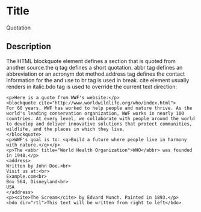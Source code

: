# Title

Quotation

## Description

The HTML blockquote element defines a section that is quoted from another source.the q tag defines a short quotation. abbr tag defines an abbreviation or an acronym dot method.address tag defines the contact information for the and use to br tag is used in break. cite element usually renders in italic.bdo tag is used to override the current text direction:

```md040
<p>Here is a quote from WWF's website:</p>
<blockquote cite="http://www.worldwildlife.org/who/index.html">
For 60 years, WWF has worked to help people and nature thrive. As the world's leading conservation organization, WWF works in nearly 100 countries. At every level, we collaborate with people around the world to develop and deliver innovative solutions that protect communities, wildlife, and the places in which they live.
</blockquote>
<p>WWF's goal is to: <q>Build a future where people live in harmony with nature.</q></p>
<p>The <abbr title="World Health Organization">WHO</abbr> was founded in 1948.</p>
<address>
Written by John Doe.<br>
Visit us at:<br>
Example.com<br>
Box 564, Disneyland<br>
USA
</address>
<p><cite>The Scream</cite> by Edvard Munch. Painted in 1893.</p>
<bdo dir="rtl">This text will be written from right to left</bdo>
```
